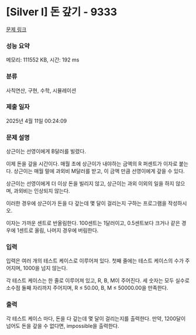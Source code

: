 # [Silver I] 돈 갚기 - 9333 

[문제 링크](https://www.acmicpc.net/problem/9333) 

### 성능 요약

메모리: 111552 KB, 시간: 192 ms

### 분류

사칙연산, 구현, 수학, 시뮬레이션

### 제출 일자

2025년 4월 11일 00:24:09

### 문제 설명

<p>상근이는 선영이에게 B달러를 빌렸다.</p>

<p>이제 돈을 갚을 시간이다. 매월 초에 상근이가 내야하는 금액의 R 퍼센트가 이자로 붙는다. 상근이는 매월 말에 과외비 M달러를 받고, 이 금액 만큼 선영이에게 갚을 수 있다.</p>

<p>상근이는 선영이에게 더 이상 돈을 빌리지 않고, 상근이는 과외 이외의 일을 하지 않으며, 과외비는 인상되지 않는다.</p>

<p>이러한 경우에 상근이가 돈을 다 갚는데 몇 달이 걸리는지 구하는 프로그램을 작성하시오.</p>

<p>이자는 가까운 센트로 반올림한다. 100센트는 1달러이고, 0.5센트보다 크거나 같은 경우에 1센트로 올림, 나머지 경우에 버림한다.</p>

### 입력 

 <p>입력은 여러 개의 테스트 케이스로 이루어져 있다. 첫째 줄에는 테스트 케이스의 수가 주어지며, 1000을 넘지 않는다.</p>

<p>각 테스트 케이스는 한 줄로 이루어져 있고, R, B, M이 주어진다. 세 숫자는 모두 실수로 소수점 둘째 자리까지 주어지며, R ≤ 50.00, B, M ≤ 50000.00을 만족한다.</p>

### 출력 

 <p>각 테스트 케이스 마다, 돈을 다 갚는데 몇 달이 걸리는지를 출력한다. 만약, 1200달이 넘어도 돈을 갚을 수 없다면, impossible을 출력한다.</p>

